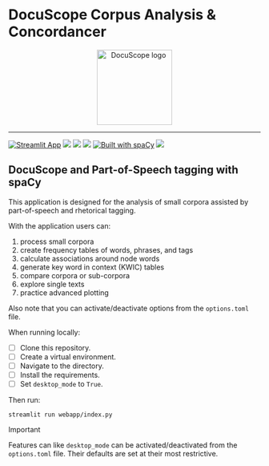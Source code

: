 
# DocuScope Corpus Analysis & Concordancer

<div class="image" align="center">
    <img width="150" height="auto" src="https://github.com/browndw/corpus-tagger/raw/main/_static/docuscope-logo.png" alt="DocuScope logo">
    <br>
</div>

---
[![Streamlit App](https://static.streamlit.io/badges/streamlit_badge_black_white.svg)](https://browndw-corpus-tagger-index-st-deploy-3f662p.streamlit.app/) [![](https://badge.fury.io/py/docuscospacy.svg)](https://badge.fury.io/py/docuscospacy) [![](https://readthedocs.org/projects/docuscospacy/badge/?version=latest)](https://browndw.github.io/docuscope-docs/) [![](https://zenodo.org/badge/512227318.svg)](https://zenodo.org/badge/latestdoi/512227318) [![Built with spaCy](https://img.shields.io/badge/made%20with%20❤%20and-spaCy-09a3d5.svg)](https://spacy.io) ![](https://raw.githubusercontent.com/browndw/corpus-tagger/main/_static/porpoise_badge.svg)

## DocuScope and Part-of-Speech tagging with spaCy

This application is designed for the analysis of small corpora assisted by part-of-speech and rhetorical tagging.

With the application users can:

1. process small corpora
2. create frequency tables of words, phrases, and tags
3. calculate associations around node words
4. generate key word in context (KWIC) tables
5. compare corpora or sub-corpora
6. explore single texts
7. practice advanced plotting


Also note that you can activate/deactivate options from the `options.toml` file.

When running locally:

- [ ] Clone this repository.
- [ ] Create a virtual environment.
- [ ] Navigate to the directory.
- [ ] Install the requirements.
- [ ] Set `desktop_mode` to `True`.

Then run:

```
streamlit run webapp/index.py
```

> [!IMPORTANT]
> Features can like `desktop_mode` can be activated/deactivated from the `options.toml` file. Their defaults are set at their most restrictive.